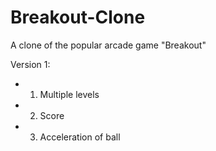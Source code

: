 Breakout-Clone
==============

A clone of the popular arcade game "Breakout"

Version 1:
* 1. Multiple levels
* 2. Score
* 3. Acceleration of ball
